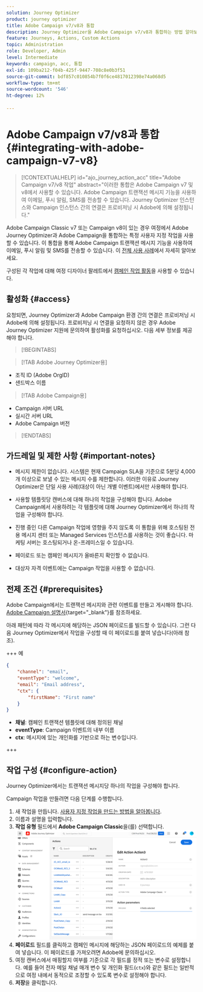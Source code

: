 ```yaml
---
solution: Journey Optimizer
product: journey optimizer
title: Adobe Campaign v7/v8과 통합
description: Journey Optimizer을 Adobe Campaign v7/v8과 통합하는 방법 알아보기
feature: Journeys, Actions, Custom Actions
topic: Administration
role: Developer, Admin
level: Intermediate
keywords: campaign, acc, 통합
exl-id: 109ba212-f04b-425f-9447-708c8e0b3f51
source-git-commit: bdf857c010854b7f0f6ce4817012398e74a068d5
workflow-type: tm+mt
source-wordcount: '546'
ht-degree: 12%

---
```


# Adobe Campaign v7/v8과 통합 {#integrating-with-adobe-campaign-v7-v8}

>[!CONTEXTUALHELP]
>id="ajo_journey_action_acc"
>title="Adobe Campaign v7/v8 작업"
>abstract="이러한 통합은 Adobe Campaign v7 및 v8에서 사용할 수 있습니다. Adobe Campaign 트랜잭션 메시지 기능을 사용하여 이메일, 푸시 알림, SMS를 전송할 수 있습니다. Journey Optimizer 인스턴스와 Campaign 인스턴스 간의 연결은 프로비저닝 시 Adobe에 의해 설정됩니다."

Adobe Campaign Classic v7 또는 Campaign v8이 있는 경우 여정에서 Adobe Journey Optimizer과 Adobe Campaign을 통합하는 특정 사용자 지정 작업을 사용할 수 있습니다. 이 통합을 통해 Adobe Campaign 트랜잭션 메시지 기능을 사용하여 이메일, 푸시 알림 및 SMS를 전송할 수 있습니다. 이 [전체 사용 사례](../building-journeys/ajo-ac.md)에서 자세히 알아보세요.

구성된 각 작업에 대해 여정 디자이너 팔레트에서 [캠페인 작업 활동](../building-journeys/using-adobe-campaign-v7-v8.md)을 사용할 수 있습니다.

## 활성화 {#access}

요청되면, Journey Optimizer과 Adobe Campaign 환경 간의 연결은 프로비저닝 시 Adobe에 의해 설정됩니다. 프로비저닝 시 연결을 요청하지 않은 경우 Adobe Journey Optimizer 지원에 문의하여 활성화를 요청하십시오. 다음 세부 정보를 제공해야 합니다.

>[!BEGINTABS]

>[!TAB Adobe Journey Optimizer용]

* 조직 ID (Adobe OrgID)
* 샌드박스 이름

>[!TAB Adobe Campaign용]

* Campaign 서버 URL
* 실시간 서버 URL
* Adobe Campaign 버전

>[!ENDTABS]


## 가드레일 및 제한 사항 {#important-notes}

* 메시지 제한이 없습니다. 시스템은 현재 Campaign SLA을 기준으로 5분당 4,000개 이상으로 보낼 수 있는 메시지 수를 제한합니다. 이러한 이유로 Journey Optimizer은 단일 사용 사례(대상이 아닌 개별 이벤트)에서만 사용해야 합니다.

* 사용할 템플릿당 캔버스에 대해 하나의 작업을 구성해야 합니다. Adobe Campaign에서 사용하려는 각 템플릿에 대해 Journey Optimizer에서 하나의 작업을 구성해야 합니다.

* 진행 중인 다른 Campaign 작업에 영향을 주지 않도록 이 통합을 위해 호스팅된 전용 메시지 센터 또는 Managed Services 인스턴스를 사용하는 것이 좋습니다. 마케팅 서버는 호스팅되거나 온-프레미스일 수 있습니다.<!--The build required is 21.1 Release Candidate or greater. -->

* 페이로드 또는 캠페인 메시지가 올바른지 확인할 수 없습니다.

* 대상자 자격 이벤트에는 Campaign 작업을 사용할 수 없습니다.

## 전제 조건 {#prerequisites}

Adobe Campaign에서는 트랜잭션 메시지와 관련 이벤트를 만들고 게시해야 합니다. [Adobe Campaign 설명서](https://experienceleague.adobe.com/en/docs/campaign/campaign-v8/send/real-time/transactional){target="_blank"}를 참조하세요.

아래 패턴에 따라 각 메시지에 해당하는 JSON 페이로드를 빌드할 수 있습니다. 그런 다음 Journey Optimizer에서 작업을 구성할 때 이 페이로드를 붙여 넣습니다(아래 참조).

+++ 예

```json
{
    "channel": "email",
    "eventType": "welcome",
    "email": "Email address",
    "ctx": {
        "firstName": "First name"
    }
}
```

* **채널**: 캠페인 트랜잭션 템플릿에 대해 정의된 채널
* **eventType**: Campaign 이벤트의 내부 이름
* **ctx**: 메시지에 있는 개인화를 기반으로 하는 변수입니다.

+++

## 작업 구성 {#configure-action}

Journey Optimizer에서는 트랜잭션 메시지당 하나의 작업을 구성해야 합니다.

Campaign 작업을 만들려면 다음 단계를 수행합니다.

1. 새 작업을 만듭니다. [사용자 지정 작업을 만드는 방법을 알아봅니다](../action/action.md).
1. 이름과 설명을 입력합니다.
1. **작업 유형** 필드에서 **Adobe Campaign Classic**&#x200B;을(를) 선택합니다.
   ![](assets/accintegration1.png)
1. **페이로드** 필드를 클릭하고 캠페인 메시지에 해당하는 JSON 페이로드의 예제를 붙여 넣습니다. 이 페이로드를 가져오려면 Adobe에 문의하십시오.
1. 여정 캔버스에서 매핑할지 여부를 기준으로 각 필드를 정적 또는 변수로 설정합니다. 예를 들어 전자 메일 채널 매개 변수 및 개인화 필드(`ctx`)와 같은 필드는 일반적으로 여정 내에서 동적으로 조정할 수 있도록 변수로 설정해야 합니다.
1. **저장**&#x200B;을 클릭합니다.


